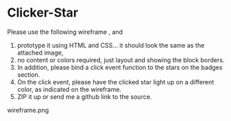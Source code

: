 # Clicker-Star

Please use the following wireframe , and 
1) prototype it using HTML and CSS... it should look the same as the attached image, 
2) no content or colors required, just layout and showing the block borders.
3) In addition, please bind a click event function to the stars on the badges section.
4) On the click event, please have the clicked star light up on a different color, as indicated on the wireframe.
5) ZIP it up or send me a github link to the source.


wireframe.png
